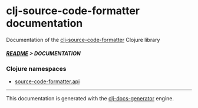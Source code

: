 
# clj-source-code-formatter documentation

Documentation of the [clj-source-code-formatter](https://github.com/bithandshake/clj-source-code-formatter) Clojure library

##### [README](../README.md) > DOCUMENTATION

### Clojure namespaces

* [source-code-formatter.api](clj/source-code-formatter/API.md)

---

This documentation is generated with the [clj-docs-generator](https://github.com/bithandshake/clj-docs-generator) engine.

